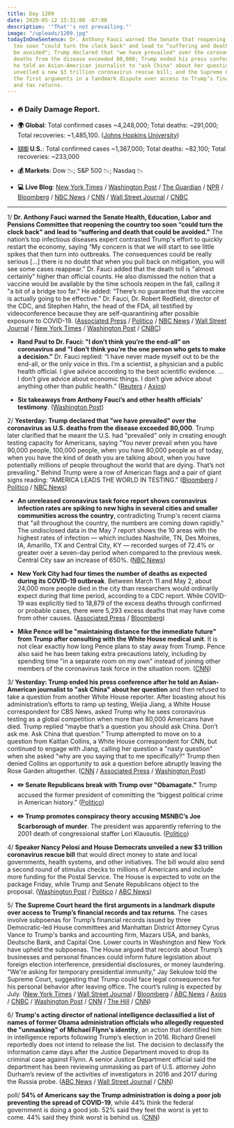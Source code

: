 ```yaml
---
title: Day 1209
date: 2020-05-12 15:31:00 -07:00
description: '"That''s not prevailing."'
image: "/uploads/1209.jpg"
todayInOneSentence: Dr. Anthony Fauci warned the Senate that reopening the country
  too soon “could turn the clock back" and lead to “suffering and death that could
  be avoided"; Trump declared that "we have prevailed" over the coronavirus as U.S.
  deaths from the disease exceeded 80,000; Trump ended his press conference after
  he told an Asian-American journalist to "ask China" about her question; Democrats
  unveiled a new $3 trillion coronavirus rescue bill; and the Supreme Court heard
  the first arguments in a landmark dispute over access to Trump’s financial records
  and tax returns.
---
```


* ### 🔥 Daily Damage Report.

* **🌍 Global**: Total confirmed cases \~4,248,000; Total deaths: \~291,000; Total recoveries: \~1,485,100. ([Johns Hopkins University](https://coronavirus.jhu.edu/map.html))

* **🇺🇸 U.S.**: Total confirmed cases \~1,367,000; Total deaths: \~82,100; Total recoveries: \~233,000

* **💰 Markets**: Dow 📉; S&P 500 📉; Nasdaq 📉

* **💻 Live Blog**: [New York Times](https://www.nytimes.com/2020/05/12/us/coronavirus-live-news-updates.html) / [Washington Post](https://www.washingtonpost.com/nation/2020/05/12/coronavirus-update-us/?hpid=hp_hp-banner-main_virus-ticker-1230am%3Aprime-time%2Fpromo&itid=hp_hp-banner-main_virus-ticker-1230am%3Aprime-time%2Fpromo) / [The Guardian](https://www.theguardian.com/world/live/2020/may/12/coronavirus-us-live-fauci-testify-danger-reopening-early-trump-tweets-cuomo-latest-news-updates) / [NPR](https://www.npr.org/sections/coronavirus-live-updates) / [Bloomberg](https://www.bloomberg.com/news/live-blog/2020-05-08/fauci-cdc-and-fda-chiefs-testify-on-covid-19-response-outlook?srnd=premium&sref=MIBMEEoj) / [NBC News](https://www.nbcnews.com/health/health-news/live-blog/2020-05-12-coronavirus-news-n1204961) / [CNN](https://www.cnn.com/us/live-news/us-coronavirus-update-05-12-20/index.html) / [Wall Street Journal](https://www.wsj.com/livecoverage/coronavirus-2020-05-12?mod=theme_coronavirus-ribbon) / [CNBC](https://www.cnbc.com/2020/05/12/coronavirus-latest-updates.html)

---

1/ **Dr. Anthony Fauci warned the Senate Health, Education, Labor and Pensions Committee that reopening the country too soon “could turn the clock back" and lead to “suffering and death that could be avoided."** The nation’s top infectious diseases expert contrasted Trump's effort to quickly restart the economy, saying  “My concern is that we will start to see little spikes that then turn into outbreaks. The consequences could be really serious \[...\] there is no doubt that when you pull back on mitigation, you will see some cases reappear.” Dr. Fauci added that the death toll is "almost certainly" higher than official counts. He also dismissed the notion that a vaccine would be available by the time schools reopen in the fall, calling it "a bit of a bridge too far." He added: “There’s no guarantee that the vaccine is actually going to be effective.” Dr. Fauci, Dr. Robert Redfield, director of the CDC, and Stephen Hahn, the head of the FDA, all testified by videoconference because they are self-quarantining after possible exposure to COVID-19. ([Associated Press](https://apnews.com/e64f20bbacb7d48d15e1d76339220486) / [Politico](https://www.politico.com/news/2020/05/12/anthony-fauci-senate-testimony-coronavirus-251233) / [NBC News](https://www.nbcnews.com/politics/congress/fauci-set-testify-congress-u-s-coronavirus-response-reopening-plans-n1205051) / [Wall Street Journal](https://www.wsj.com/articles/health-officials-to-testify-on-reopening-to-senate-committee-11589281013?mod=hp_lead_pos1) / [New York Times](https://www.nytimes.com/2020/05/12/us/politics/coronavirus-fauci-senate-testimony.html) / [Washington Post](https://www.washingtonpost.com/politics/2020/05/12/fauci-testimony-senate-coronavirus/) / [CNBC](https://www.cnbc.com/2020/05/12/fauci-tells-congress-no-guarantee-the-coronavirus-vaccine-will-be-effective.html))

* **Rand Paul to Dr. Fauci: "I don’t think you’re the end-all" on coronavirus and "I don’t think you’re the one person who gets to make a decision.”** Dr. Fauci replied: “I have never made myself out to be the end-all, or the only voice in this. I’m a scientist, a physician and a public health official. I give advice according to the best scientific evidence. ... I don’t give advice about economic things. I don’t give advice about anything other than public health.” ([Reuters](https://www.reuters.com/article/us-health-coronavirus-usa-fauci-idUSKBN22O2O0) / [Axios](https://www.axios.com/rand-paul-anthony-fauci-coronavirus-24bd2318-06b4-4039-a35b-0d16d6953409.html))

* **Six takeaways from Anthony Fauci’s and other health officials’ testimony**. ([Washington Post](https://www.washingtonpost.com/politics/2020/05/12/3-early-takeaways-anthony-faucis-health-officials-testimony/))

2/ **Yesterday: Trump declared that "we have prevailed" over the coronavirus as U.S. deaths from the disease exceeded 80,000**. Trump later clarified that he meant the U.S. had "prevailed" only in creating enough testing capacity for Americans, saying "You never prevail when you have 90,000 people, 100,000 people, when you have 80,000 people as of today, when you have the kind of death you are talking about, when you have potentially millions of people throughout the world that are dying. That’s not prevailing." Behind Trump were a row of American flags and a pair of giant signs reading: “AMERICA LEADS THE WORLD IN TESTING." ([Bloomberg](https://www.bloomberg.com/news/articles/2020-05-11/trump-declares-we-have-prevailed-after-ramping-up-virus-tests?sref=MIBMEEoj) / [Politico](https://www.politico.com/news/2020/05/11/white-house-instructs-staff-wear-masks-249204) / [NBC News](https://www.nbcnews.com/politics/meet-the-press/trump-says-we-ve-prevailed-fauci-warns-declaring-victory-too-n1205086))

* **An unreleased coronavirus task force report shows coronavirus infection rates are spiking to new highs in several cities and smaller communities across the country**, contradicting Trump's recent claims that "all throughout the country, the numbers are coming down rapidly." The undisclosed data in the May 7 report shows the 10 areas with the highest rates of infection — which includes Nashville, TN, Des Moines, IA, Amarillo, TX and Central City, KY — recorded surges of 72.4% or greater over a seven-day period when compared to the previous week. Central City saw an increase of 650%. ([NBC News](https://www.nbcnews.com/politics/white-house/unreleased-white-house-report-shows-coronavirus-rates-spiking-heartland-communities-n1204751))

* **New York City had four times the number of deaths as expected during its COVID-19 outbreak**. Between March 11 and May 2, about 24,000 more people died in the city than researchers would ordinarily expect during that time period, according to a CDC report. While COVID-19 was explicitly tied to 18,879 of the excess deaths through confirmed or probable cases, there were 5,293 excess deaths that may have come from other causes. ([Associated Press](https://apnews.com/9220c34f63461b56aeb06cc7645a91ae) / [Bloomberg](https://www.bloomberg.com/news/articles/2020-05-11/new-york-city-had-24-172-excess-deaths-as-outbreak-accelerated?srnd=premium&sref=MIBMEEoj))

* **Mike Pence will be "maintaining distance for the immediate future" from Trump after consulting with the White House medical unit**. It is not clear exactly how long Pence plans to stay away from Trump. Pence also said he has been taking extra precautions lately, including by spending time "in a separate room on my own" instead of joining other members of the coronavirus task force in the situation room. ([CNN](https://www.cnn.com/2020/05/12/politics/mike-pence-donald-trump-coronavirus/index.html))

3/ **Yesterday: Trump ended his press conference after he told an Asian-American journalist to "ask China" about her question** and then refused to take a question from another White House reporter. After boasting about his administration’s efforts to ramp up testing, Weijia Jiang, a White House correspondent for CBS News, asked Trump why he sees coronavirus testing as a global competition when more than 80,000 Americans have died. Trump replied “maybe that’s a question you should ask China. Don’t ask me. Ask China that question.” Trump attempted to move on to a question from Kaitlan Collins, a White House correspondent for CNN, but continued to engage with Jiang, calling her question a "nasty question" when she asked "why are you saying that to me specifically?" Trump then denied Collins an opportunity to ask a question before abruptly leaving the Rose Garden altogether. ([CNN](https://www.cnn.com/2020/05/11/media/trump-press-briefing-weijia-jian-kaitlan-collins/index.html) / [Associated Press](https://apnews.com/975a4d51f2fafa24dc1dbed9a16a8c1d) / [Washington Post](https://www.washingtonpost.com/nation/2020/05/12/trump-meltdown-coronavirus-testing/))

* **✏️ Senate Republicans break with Trump over "Obamagate."** Trump accused the former president of committing the “biggest political crime in American history.” ([Politico](https://www.politico.com/news/2020/05/11/senate-republicans-trump-obamagate-249734))

* **✏️ Trump promotes conspiracy theory accusing MSNBC’s Joe Scarborough of murder**. The president was apparently referring to the 2001 death of congressional staffer Lori Klausutis. ([Politico](https://www.politico.com/news/2020/05/12/trump-conspiracy-theory-msnbc-251108))

4/ **Speaker Nancy Pelosi and House Democrats unveiled a new $3 trillion coronavirus rescue bill** that would direct money to state and local governments, health systems, and other initiatives. The bill would also send a second round of stimulus checks to millions of Americans and include more funding for the Postal Service. The House is expected to vote on the package Friday, while Trump and Senate Republicans object to the proposal. ([Washington Post](https://www.washingtonpost.com/us-policy/2020/05/12/house-democrats-coronavirus-3-trillion/) / [Politico](https://www.politico.com/news/2020/05/12/house-democrats-pelosi-new-3-trillion-coronavirus-relief-plan-251407) / [ABC News](https://abcnews.go.com/Politics/house-democrats-unveil-3t-relief-bill-aid-states/story?id=70642730))

5/ **The Supreme Court heard the first arguments in a landmark dispute over access to Trump’s financial records and tax returns**. The cases involve subpoenas for Trump’s financial records issued by three Democratic-led House committees and Manhattan District Attorney Cyrus Vance to Trump's banks and accounting firm, Mazars USA, and banks, Deutsche Bank, and Capital One.  Lower courts in Washington and New York have upheld the subpoenas. The House argued that records about Trump’s businesses and personal finances could inform future legislation about foreign election interference, presidential disclosures, or money laundering. "We're asking for temporary presidential immunity," Jay Sekulow told the Supreme Court, suggesting that Trump could face legal consequences for his personal behavior after leaving office. The court’s ruling is expected by July. ([New York Times](https://www.nytimes.com/2020/05/12/us/supreme-court-trump-tax-returns.html) / [Wall Street Journal](https://www.wsj.com/articles/supreme-court-to-consider-whether-investigators-can-obtain-trumps-financial-records-11589275802?mod=hp_lead_pos3) / [Bloomberg](https://www.bloomberg.com/news/articles/2020-05-10/trump-s-tax-returns-put-supreme-court-back-in-political-storm?srnd=premium&sref=MIBMEEoj) / [ABC News](https://abcnews.go.com/Politics/supreme-court-justices-raise-concern-harassment-subpoenas-trump/story?id=70634355) / [Axios](https://www.axios.com/trump-taxes-financial-records-supreme-court-arguments-82494189-7f8a-475f-a17f-2a85c366402a.html) / [CNBC](https://www.cnbc.com/2020/05/12/supreme-court-hears-arguments-in-trump-tax-records-cases.html) / [Washington Post](https://www.washingtonpost.com/politics/2020/05/12/trump-taxes-scotus-hearing-live/) / [CNN](https://www.cnn.com/2020/05/12/politics/trump-taxes-financial-records-supreme-court/index.html) / [The Hill](https://thehill.com/regulation/court-battles/497219-supreme-court-to-hear-blockbuster-case-on-trump-financial-records) / [CNN](https://www.cnn.com/2020/05/12/politics/temporary-presidential-immunity-jay-sekulow-supreme-court/index.html))

6/ **Trump's acting director of national intelligence declassified a list of names of former Obama administration officials who allegedly requested the "unmasking" of Michael Flynn's identity**, an action that identified him in intelligence reports following Trump’s election in 2016. Richard Grenell reportedly does not intend to release the list. The decision to declassify the information came days after the Justice Department moved to drop its criminal case against Flynn. A senior Justice Department official said the department has been reviewing unmasking as part of U.S. attorney John Durham’s review of the activities of investigators in 2016 and 2017 during the Russia probe. ([ABC News](https://abcnews.go.com/Politics/acting-dni-seeks-declassify-obama-officials-involved-flynn/story?id=70624372) / [Wall Street Journal](https://www.wsj.com/articles/intelligence-chief-declassifies-names-of-obama-officials-who-unmasked-flynn-11589256904) / [CNN](https://www.cnn.com/2020/05/12/politics/dni-declassify-names-flynn/index.html))

poll/ **54% of Americans say the Trump administration is doing a poor job preventing the spread of COVID-19**, while 44% think the federal government is doing a good job. 52% said they feel the worst is yet to come. 44% said they think worst is behind us. ([CNN](https://edition.cnn.com/2020/05/12/politics/cnn-poll-federal-government-handling-of-coronavirus/))